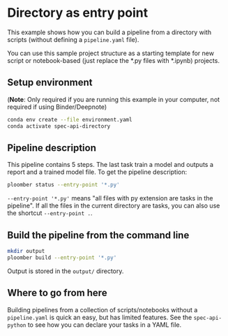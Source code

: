 # Directory as entry point

This example shows how you can build a pipeline from a directory with scripts
(without defining a `pipeline.yaml` file).

You can use this sample project structure as a starting template for new
script or notebook-based (just replace the *.py files with *.ipynb) projects.

## Setup environment

(**Note**: Only required if you are running this example in your computer, not
required if using Binder/Deepnote)

~~~sh
conda env create --file environment.yaml
conda activate spec-api-directory
~~~

## Pipeline description

This pipeline contains 5 steps. The last task train a model and outputs a report
and a trained model file. To get the pipeline description:


```bash tags=["bash"]
ploomber status --entry-point '*.py'
```

`--entry-point '*.py'` means "all files with py extension are tasks in the
pipeline". If all the files in the current directory are tasks, you can also
use the shortcut `--entry-point .`.

## Build the pipeline from the command line


```bash tags=["bash"]
mkdir output
ploomber build --entry-point '*.py'
```

Output is stored in the `output/` directory.


## Where to go from here

Building pipelines from a collection of scripts/notebooks without a
`pipeline.yaml` is quick an easy, but has limited features. See the
`spec-api-python` to see how you can declare your tasks in a YAML file.
